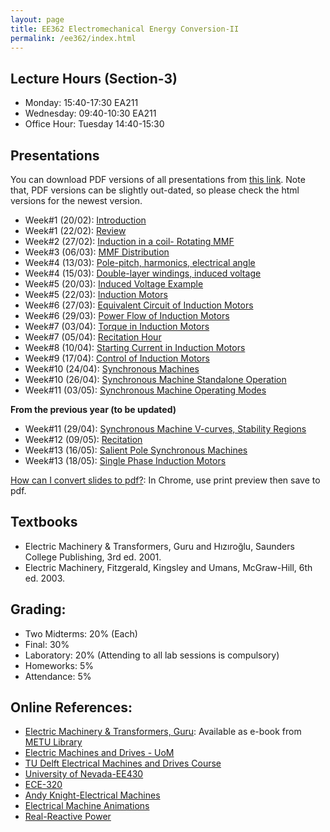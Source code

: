 ```yaml
---
layout: page
title: EE362 Electromechanical Energy Conversion-II
permalink: /ee362/index.html
---
```


## Lecture Hours (Section-3)
- Monday: 15:40-17:30 EA211
- Wednesday: 09:40-10:30 EA211
- Office Hour: Tuesday 14:40-15:30

## Presentations

You can download PDF versions of all presentations from [this link](https://www.dropbox.com/s/27owgopll991p83/ee362_presentations.zip?dl=1). Note that, PDF versions can be slightly out-dated, so please check the html versions for the newest version.

- Week#1 (20/02): [Introduction](/presentations/ee362_intro.html)
- Week#1 (22/02): [Review](/presentations/ee362_review.html)
- Week#2 (27/02): [Induction in a coil- Rotating MMF](/presentations/ee362_induction.html)
- Week#3 (06/03): [MMF Distribution](/presentations/ee362_mmf_distribution.html)
- Week#4 (13/03): [Pole-pitch, harmonics, electrical angle](/presentations/ee362_winding_factors.html)
- Week#4 (15/03): [Double-layer windings, induced voltage](/presentations/ee362_double_layer.html)
- Week#5 (20/03): [Induced Voltage Example](/presentations/ee362_mmf_exercise.html)
- Week#5 (22/03): [Induction Motors](/presentations/ee362_induction_motors.html)
- Week#6 (27/03): [Equivalent Circuit of Induction Motors](/presentations/ee362_induction_motor_equivalent_circuit.html)
- Week#6 (29/03): [Power Flow of Induction Motors](/presentations/ee362_induction_motor_power_torque.html)
- Week#7 (03/04): [Torque in Induction Motors](/presentations/ee362_induction_motor_torque_curve.html)
- Week#7 (05/04): [Recitation Hour](/presentations/ee362_recitation.html)
- Week#8 (10/04): [Starting Current in Induction Motors](/presentations/ee362_induction_motor_starting_current.html)
- Week#9 (17/04): [Control of Induction Motors](/presentations/ee362_induction_motor_control.html)
- Week#10 (24/04): [Synchronous Machines](/presentations/ee362_synchronous_motors.html)
- Week#10 (26/04): [Synchronous Machine Standalone Operation](/presentations/ee362_synchronous_equivalent.html)
- Week#11 (03/05): [Synchronous Machine Operating Modes](/presentations/ee362_synchronous_parallel_power.html)

**From the previous year (to be updated)**

- Week#11 (29/04): [Synchronous Machine V-curves, Stability Regions](/presentations/ee362_synchronous_v_curves.html)
- Week#12 (09/05): [Recitation](/presentations/ee362_recitation2.html)
- Week#13 (16/05): [Salient Pole Synchronous Machines](/presentations/ee362_power_salient.html)
- Week#13 (18/05): [Single Phase Induction Motors](/presentations/ee362_single_phase_induction.html)


<!---
- Week#13 (11/05): [Synchronous Machine Exercises](/presentations/ee362_synch_problems.html)

-->

[How can I convert slides to pdf?](https://github.com/gnab/remark/issues/50): In Chrome, use print preview then save to pdf.


## Textbooks
- Electric Machinery & Transformers, Guru and Hızıroğlu, Saunders College Publishing, 3rd ed. 2001.
- Electric Machinery, Fitzgerald, Kingsley and Umans, McGraw-Hill, 6th ed. 2003.

## Grading:

- Two Midterms: 20% (Each)
- Final: 30%
- Laboratory: 20% (Attending to all lab sessions is compulsory)
- Homeworks: 5%
- Attendance: 5%

## Online References:
- [Electric Machinery & Transformers, Guru](http://library.metu.edu.tr/search~S4?/aguru/aguru/1,20,35,B/l856~b1417325&FF=aguru+bhag+s&4,,4,1,0/indexsort=-): Available as e-book from [METU Library](http://library.metu.edu.tr/search~S4?/aguru/aguru/1%2C20%2C35%2CB/frameset&FF=aguru+bhag+s&4%2C%2C4/indexsort=-)
- [Electric Machines and Drives - UoM](http://cusp.umn.edu/electric_drives.php)
- [TU Delft Electrical Machines and Drives Course](http://ocw.tudelft.nl/courses/master-electrical-engineering/electrical-machines-and-drives/lectures/)
- [University of Nevada-EE430](http://www.egr.unlv.edu/~eebag/teaching.html)
- [ECE-320](http://www.egr.msu.edu/~fzpeng/ECE320/)
- [Andy Knight-Electrical Machines](http://people.ucalgary.ca/~aknigh/electrical_machines/fundamentals/f_ac.html)
- [Electrical Machine Animations](http://www.ece.umn.edu/users/riaz/animations/listanimations.html)
- [Real-Reactive Power](https://docs.google.com/spreadsheets/d/1UWq0nwKNa3m12aX-A91ea0HT4p0vRpfnZPuwFDwHvIQ/edit?usp=sharing)
